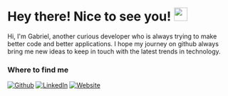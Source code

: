

<h1>Hey there! Nice to see you! <img src="https://emojis.slackmojis.com/emojis/images/1572027885/6950/blob_wave.png?1572027885" width="30"/></h1>

<p>Hi, I'm Gabriel, another curious developer who is always trying to make better code and better applications. I hope my journey on github always bring me new ideas to keep in touch with the latest trends in technology.</p>

<h3>Where to find me</h3>

<p><a href="https://github.com/gabriel-gn" target="_blank"><img alt="Github" src="https://img.shields.io/badge/GitHub-%2312100E.svg?&style=for-the-badge&logo=Github&logoColor=white" /></a> <a href="https://www.linkedin.com/in/gabriel-gn/" target="_blank"><img alt="LinkedIn" src="https://img.shields.io/badge/linkedin-%230077B5.svg?&style=for-the-badge&logo=linkedin&logoColor=white" /></a> <a href="https://www.gabrielgn.com.br" target="_blank"><img alt="Website" src="https://img.shields.io/badge/website-%232d7a91.svg?&style=for-the-badge" /></a>
  
</p>
